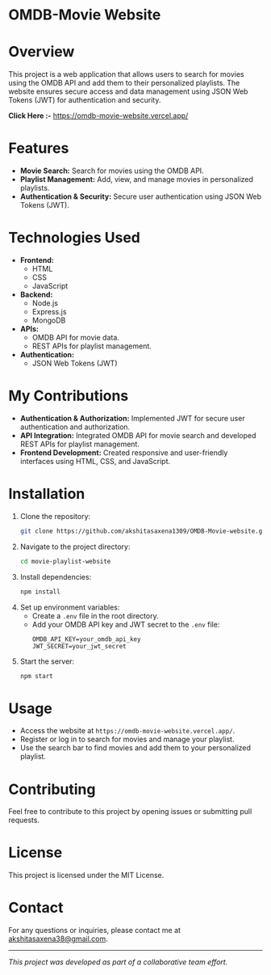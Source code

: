 # OMDB-Movie Website

# Overview
This project is a web application that allows users to search for movies using the OMDB API and add them to their personalized playlists. The website ensures secure access and data management using JSON Web Tokens (JWT) for authentication and security.

**Click Here :-** https://omdb-movie-website.vercel.app/

# Features
- **Movie Search:** Search for movies using the OMDB API.
- **Playlist Management:** Add, view, and manage movies in personalized playlists.
- **Authentication & Security:** Secure user authentication using JSON Web Tokens (JWT).

# Technologies Used
- **Frontend:**
  - HTML
  - CSS
  - JavaScript
- **Backend:**
  - Node.js
  - Express.js
  - MongoDB
- **APIs:**
  - OMDB API for movie data.
  - REST APIs for playlist management.
- **Authentication:**
  - JSON Web Tokens (JWT)

# My Contributions
- **Authentication & Authorization:** Implemented JWT for secure user authentication and authorization.
- **API Integration:** Integrated OMDB API for movie search and developed REST APIs for playlist management.
- **Frontend Development:** Created responsive and user-friendly interfaces using HTML, CSS, and JavaScript.

# Installation
1. Clone the repository:
    ```sh
    git clone https://github.com/akshitasaxena1309/OMDB-Movie-website.git
    ```
2. Navigate to the project directory:
    ```sh
    cd movie-playlist-website
    ```
3. Install dependencies:
    ```sh
    npm install
    ```
4. Set up environment variables:
    - Create a `.env` file in the root directory.
    - Add your OMDB API key and JWT secret to the `.env` file:
        ```
        OMDB_API_KEY=your_omdb_api_key
        JWT_SECRET=your_jwt_secret
        ```
5. Start the server:
    ```sh
    npm start
    ```

# Usage
- Access the website at `https://omdb-movie-website.vercel.app/`.
- Register or log in to search for movies and manage your playlist.
- Use the search bar to find movies and add them to your personalized playlist.

# Contributing
Feel free to contribute to this project by opening issues or submitting pull requests.

# License
This project is licensed under the MIT License.

# Contact
For any questions or inquiries, please contact me at akshitasaxena38@gmail.com.

---

*This project was developed as part of a collaborative team effort.*
